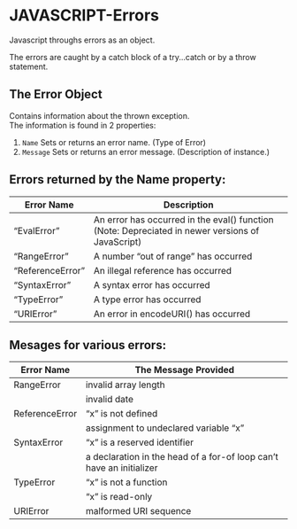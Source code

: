 # JAVASCRIPT-Errors
Javascript throughs errors as an object. </br>

The errors are caught by a catch block of a try...catch or by a throw statement. </br>

## The Error Object
Contains information about the thrown exception. </br>
The information is found in 2 properties:  </br>

1. `Name` Sets or returns an error name. (Type of Error)  </br>
2. `Message` Sets or returns an error message. (Description of instance.)  </br>

## Errors returned by the Name property:

|Error Name| Description |
|-------|-------|
| “EvalError” | An error has occurred in the eval() function (Note: Depreciated in newer versions of JavaScript) |
| “RangeError” | A number “out of range” has occurred |
|“ReferenceError” | An illegal reference has occurred |
| “SyntaxError” | A syntax error has occurred |
| “TypeError” | A type error has occurred |
| “URIError” | An error in encodeURI() has occurred |

## Mesages for various errors:
|Error Name| The Message Provided |
|-------|-------|
| RangeError|  invalid array length |
| |  invalid date|
| ReferenceError |  “x” is not defined |
|| assignment to undeclared variable “x” |
| SyntaxError | “x” is a reserved identifier |
||  a declaration in the head of a for-of loop can’t have an initializer |
| TypeError |  “x” is not a function |
||  “x” is read-only |
| URIError| malformed URI sequence |


  



  
